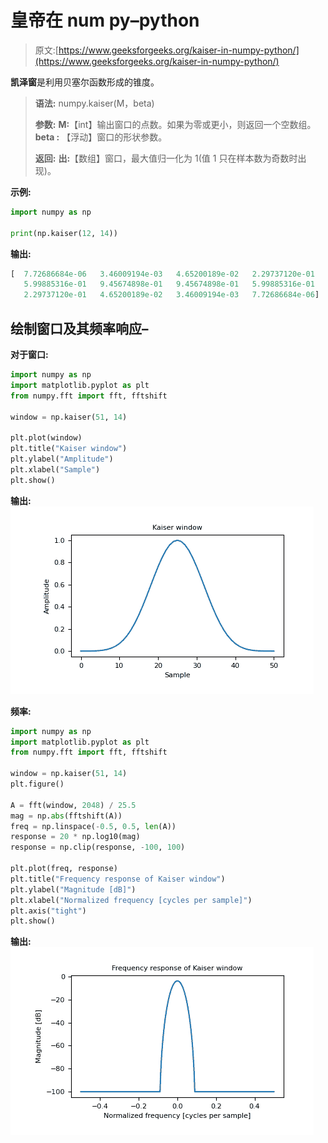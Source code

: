 # 皇帝在 num py–python

> 原文:[https://www.geeksforgeeks.org/kaiser-in-numpy-python/](https://www.geeksforgeeks.org/kaiser-in-numpy-python/)

**凯泽窗**是利用贝塞尔函数形成的锥度。

> **语法:** numpy.kaiser(M，beta)
> 
> **参数:**
> **M:**【int】输出窗口的点数。如果为零或更小，则返回一个空数组。
> **beta :** 【浮动】窗口的形状参数。
> 
> **返回:**
> **出:**【数组】窗口，最大值归一化为 1(值 1 只在样本数为奇数时出现)。

**示例:**

```py
import numpy as np 

print(np.kaiser(12, 14)) 
```

**输出:**

```py
[  7.72686684e-06   3.46009194e-03   4.65200189e-02   2.29737120e-01
   5.99885316e-01   9.45674898e-01   9.45674898e-01   5.99885316e-01
   2.29737120e-01   4.65200189e-02   3.46009194e-03   7.72686684e-06]

```

## 绘制窗口及其频率响应–

**对于窗口:**

```py
import numpy as np 
import matplotlib.pyplot as plt 
from numpy.fft import fft, fftshift 

window = np.kaiser(51, 14)

plt.plot(window) 
plt.title("Kaiser window")
plt.ylabel("Amplitude") 
plt.xlabel("Sample") 
plt.show() 
```

**输出:**
![](img/45e66879b44f1929166c69dec986e1f0.png)

**频率:**

```py
import numpy as np 
import matplotlib.pyplot as plt 
from numpy.fft import fft, fftshift 

window = np.kaiser(51, 14)
plt.figure() 

A = fft(window, 2048) / 25.5
mag = np.abs(fftshift(A)) 
freq = np.linspace(-0.5, 0.5, len(A)) 
response = 20 * np.log10(mag) 
response = np.clip(response, -100, 100) 

plt.plot(freq, response) 
plt.title("Frequency response of Kaiser window") 
plt.ylabel("Magnitude [dB]") 
plt.xlabel("Normalized frequency [cycles per sample]") 
plt.axis("tight") 
plt.show() 
```

**输出:**
![](img/bc2a0ab455af89d17394e5161d7dfc7f.png)